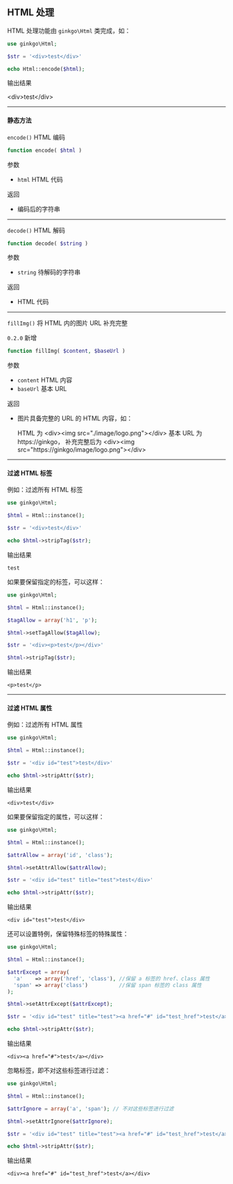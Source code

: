 ## HTML 处理

HTML 处理功能由 `ginkgo\Html` 类完成，如：

``` php
use ginkgo\Html;

$str = '<div>test</div>'

echo Html::encode($html);
```

输出结果

  &lt;div&gt;test&lt;/div&gt;

----------

#### 静态方法

`encode()` HTML 编码

``` php
function encode( $html )
```

参数

* `html` HTML 代码

返回

* 编码后的字符串

----------

`decode()` HTML 解码

``` php
function decode( $string )
```

参数

* `string` 待解码的字符串

返回

* HTML 代码

----------

<span id="fillImg"></span>

`fillImg()` 将 HTML 内的图片 URL 补充完整

`0.2.0` 新增

``` php
function fillImg( $content, $baseUrl )
```

参数

* `content` HTML 内容
* `baseUrl` 基本 URL

返回

* 图片具备完整的 URL 的 HTML 内容，如：

  HTML 为 &lt;div&gt;&lt;img src=&quot;./image/logo.png&quot;&gt;&lt;/div&gt;
  基本 URL 为 https://ginkgo，
  补充完整后为 &lt;div&gt;&lt;img src=&quot;https://ginkgo/image/logo.png&quot;&gt;&lt;/div&gt;

----------

#### 过滤 HTML 标签

例如：过滤所有 HTML 标签

``` php
use ginkgo\Html;

$html = Html::instance();

$str = '<div>test</div>'

echo $html->stripTag($str);
```
输出结果

``` markup
test
```

如果要保留指定的标签，可以这样：

``` php
use ginkgo\Html;

$html = Html::instance();

$tagAllow = array('h1', 'p');

$html->setTagAllow($tagAllow);

$str = '<div><p>test</p></div>'

$html->stripTag($str);
```
输出结果

``` markup
<p>test</p>
```

----------

#### 过滤 HTML 属性

例如：过滤所有 HTML 属性

``` php
use ginkgo\Html;

$html = Html::instance();

$str = '<div id="test">test</div>'

echo $html->stripAttr($str);
```

输出结果

``` markup
<div>test</div>
```

如果要保留指定的属性，可以这样：

``` php
use ginkgo\Html;

$html = Html::instance();

$attrAllow = array('id', 'class');

$html->setAttrAllow($attrAllow);

$str = '<div id="test" title="test">test</div>'

echo $html->stripAttr($str);
```
输出结果

``` markup
<div id="test">test</div>
```

还可以设置特例，保留特殊标签的特殊属性：

``` php
use ginkgo\Html;

$html = Html::instance();

$attrExcept = array(
  'a'    => array('href', 'class'), //保留 a 标签的 href、class 属性
  'span' => array('class')          //保留 span 标签的 class 属性
);

$html->setAttrExcept($attrExcept);

$str = '<div id="test" title="test"><a href="#" id="test_href">test</a></div>'

echo $html->stripAttr($str);
```
输出结果

``` markup
<div><a href="#">test</a></div>
```

忽略标签，即不对这些标签进行过滤：

``` php
use ginkgo\Html;

$html = Html::instance();

$attrIgnore = array('a', 'span'); // 不对这些标签进行过滤

$html->setAttrIgnore($attrIgnore);

$str = '<div id="test" title="test"><a href="#" id="test_href">test</a></div>'

echo $html->stripAttr($str);
```
输出结果

``` markup
<div><a href="#" id="test_href">test</a></div>
```

